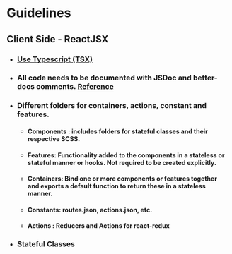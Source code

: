 # Guidelines

## Client Side - ReactJSX

-   ### [Use Typescript (TSX)](https://www.typescriptlang.org/docs/handbook/react.html)

-   ### All code needs to be documented with JSDoc and better-docs comments. [Reference](https://gist.github.com/aniketbiprojit/faae9a4113786c37025ba934d45be1ca)

-   ### Different folders for containers, actions, constant and features.

    -   #### Components : includes folders for stateful classes and their respective SCSS.
    -   #### Features: Functionality added to the components in a stateless or stateful manner or hooks. Not required to be created explicitly.
    -   #### Containers: Bind one or more components or features together and exports a default function to return these in a stateless manner.
    -   #### Constants: routes.json, actions.json, etc.
    -   #### Actions : Reducers and Actions for react-redux

-   ### Stateful Classes
